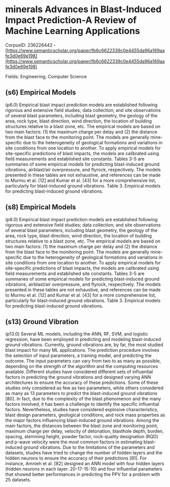 # minerals Advances in Blast-Induced Impact Prediction-A Review of Machine Learning Applications

CorpusID: 236226442 - [https://www.semanticscholar.org/paper/fb6c6622339c0e4455da96a169aafe3d0e69e198](https://www.semanticscholar.org/paper/fb6c6622339c0e4455da96a169aafe3d0e69e198)

Fields: Engineering, Computer Science

## (s6) Empirical Models
(p6.0) Empirical blast impact prediction models are established following rigorous and extensive field studies; data collection; and site observations of several blast parameters, including blast geometry, the geology of the area, rock type, blast direction, wind direction, the location of building structures relative to a blast zone, etc. The empirical models are based on two main factors: (1) the maximum charge per delay and (2) the distance from the blast face to the monitoring point. The models are generally mine-specific due to the heterogeneity of geological formations and variations in site conditions from one location to another. To apply empirical models for site-specific predictions of blast impacts, the models are calibrated using field measurements and established site constants. Tables 3-5 are summaries of some empirical models for predicting blast-induced ground vibrations, airblast/air overpressure, and flyrock, respectively. The models presented in these tables are not exhaustive, and references can be made to Murmu et al. [12] and Kumar et al. [43] for a more comprehensive list, particularly for blast-induced ground vibrations. Table 3. Empirical models for predicting blast-induced ground vibrations.
## (s8) Empirical Models
(p8.0) Empirical blast impact prediction models are established following rigorous and extensive field studies; data collection; and site observations of several blast parameters, including blast geometry, the geology of the area, rock type, blast direction, wind direction, the location of building structures relative to a blast zone, etc. The empirical models are based on two main factors: (1) the maximum charge per delay and (2) the distance from the blast face to the monitoring point. The models are generally mine-specific due to the heterogeneity of geological formations and variations in site conditions from one location to another. To apply empirical models for site-specific predictions of blast impacts, the models are calibrated using field measurements and established site constants. Tables 3-5 are summaries of some empirical models for predicting blast-induced ground vibrations, airblast/air overpressure, and flyrock, respectively. The models presented in these tables are not exhaustive, and references can be made to Murmu et al. [12] and Kumar et al. [43] for a more comprehensive list, particularly for blast-induced ground vibrations. Table 3. Empirical models for predicting blast-induced ground vibrations.
## (s13) Ground Vibration
(p13.0) Several ML models, including the ANN, RF, SVM, and logistic regression, have been employed in predicting and modeling blast-induced ground vibrations. Currently, ground vibrations are, by far, the most studied blast impact for many ML applications. The prediction procedure involves the selection of input parameters, a training model, and predicting the outcome. The input parameters can vary from two to as many as possible, depending on the strength of the algorithm and the computing resources available. Different studies have considered different sets of influential factors in predicting the ground vibrations and designed varying ANN architectures to ensure the accuracy of these predictions. Some of these studies only considered as few as two parameters, while others considered as many as 13 parameters to predict the blast-induced ground vibrations [80]. In fact, due to the complexity of the blast phenomenon and the many factors involved, it has been a challenge to identify the specific influential factors. Nevertheless, studies have considered explosive characteristics, blast design parameters, geological conditions, and rock mass properties as the major factors influencing blast-induced ground vibrations. Among the main factors, the distances between the blast zone and monitoring point, maximum charge per delay, velocity of detonation, blasthole depth, burden, spacing, stemming height, powder factor, rock-quality designation (RQD) and p-wave velocity were the most common factors in estimating blast-induced ground vibrations. Due to the limitations of the parameters and datasets, studies have tried to change the number of hidden layers and the hidden neurons to ensure the accuracy of their predictions [81]. For instance, Amnieh et al. [82] designed an ANN model with four hidden layers (hidden neurons in each layer: 20-17-15-10) and four influential parameters that showed better performances in predicting the PPV for a problem with 25 datasets.
